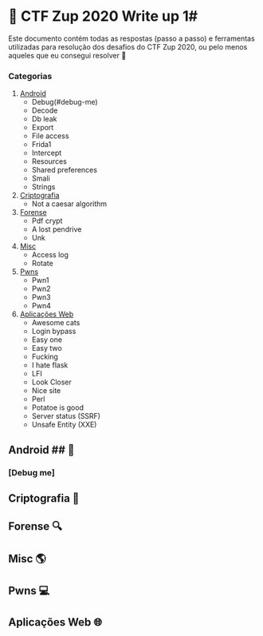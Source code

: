 # :triangular_flag_on_post: CTF Zup 2020  Write up 1#


Este documento contém todas as respostas (passo a passo) e ferramentas utilizadas para resolução 
dos desafios do CTF Zup 2020, ou pelo menos aqueles que eu consegui resolver :rofl:

### Categorias
1. [Android](#Android)
    - Debug(#debug-me)
    - Decode
    - Db leak
    - Export
    - File access
    - Frida1
    - Intercept
    - Resources
    - Shared preferences
    - Smali
    - Strings
2. [Criptografia](criptografia/index)
    - Not a caesar algorithm
3. [Forense](forense/index)
    - Pdf crypt
    - A lost pendrive
    - Unk
4. [Misc](misc/index)
    - Access log
    - Rotate
5. [Pwns](pown/index)
    - Pwn1
    - Pwn2
    - Pwn3
    - Pwn4
6. [Aplicações Web](web/index)
    - Awesome cats
    - Login bypass
    - Easy one
    - Easy two
    - Fucking
    - I hate flask
    - LFI
    - Look Closer
    - Nice site
    - Perl
    - Potatoe is good
    - Server status (SSRF)
    - Unsafe Entity (XXE)

## Android ## :key:

### [Debug me]

## Criptografia :key:

## Forense :mag:

## Misc :earth_americas:

## Pwns :computer:

## Aplicações Web :globe_with_meridians:

